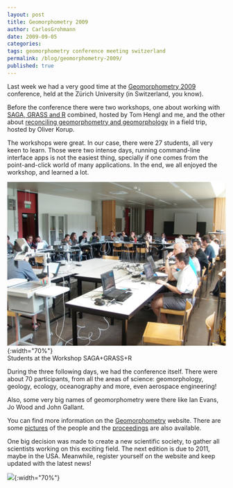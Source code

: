 ```yaml
---
layout: post
title: Geomorphometry 2009
author: CarlosGrohmann
date: 2009-09-05
categories: 
tags: geomorphometry conference meeting switzerland
permalink: /blog/geomorphometry-2009/
published: true
---
```


Last week we had a very good time at the [Geomorphometry 2009](http://geomorphometry.org/) conference, held at the Zürich University (in Switzerland, you know).  

Before the conference there were two workshops, one about working with [SAGA, GRASS and R](http://geomorphometry.org/content/workshop-automated-analysis-elevation-data-rsagagrass) combined, hosted by Tom Hengl and me, and the other about [reconciling geomorphometry and geomorphology](http://geomorphometry.org/content/workshop-back-reality-reconciling-geomorphometry-and-geomorphology-field) in a field trip, hosted by Oliver Korup.  

The workshops were great. In our case, there were 27 students, all very keen to learn. Those were two intense days, running command-line interface apps is not the easiest thing, specially if one comes from the point-and-click world of many applications. In the end, we all enjoyed the workshop, and learned a lot.  

![](/img/p8290006_small1.jpg?w=300){:width="70%"}   
Students at the Workshop SAGA+GRASS+R  


During the three following days, we had the conference itself. There were about 70 participants, from all the areas of science: geomorphology, geology, ecology, oceanography and more, even aerospace engineering!  

Also, some very big names of geomorphometry were there like Ian Evans, Jo Wood and John Gallant.  

You can find more information on the [Geomorphometry](http://geomorphometry.org/) website. There are some [pictures](http://geomorphometry.org/category/image-galleries/geomorphometry-2009-zurich) of the people and the [proceedings](http://geomorphometry.org/content/proceedings-geomorphometry-2009-table-contents) are also available.  

One big decision was made to create a new scientific society, to gather all scientists working on this exciting field. The next edition is due to 2011, maybe in the USA. Meanwhile, register yourself on the website and keep updated with the latest news!  

![](/img/geomorph2009_participants1.jpg?w=300){:width="70%"} 
